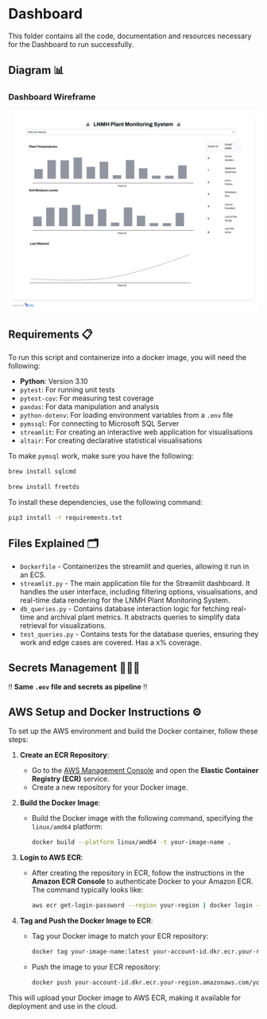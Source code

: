 # Dashboard

This folder contains all the code, documentation and resources necessary for the Dashboard to run successfully.

## Diagram 📊

### Dashboard Wireframe

![Dashboard Wireframe](/images/wireframe.png)

## Requirements 📋

To run this script and containerize into a docker image, you will need the following:

- **Python**: Version 3.10
- `pytest`: For running unit tests
- `pytest-cov`: For measuring test coverage
- `pandas`: For data manipulation and analysis
- `python-dotenv`: For loading environment variables from a `.env` file
- `pymssql`: For connecting to Microsoft SQL Server
- `streamlit`: For creating an interactive web application for visualisations
- `altair`: For creating declarative statistical visualisations

To make `pymsql` work, make sure you have the following:

```zsh
brew install sqlcmd
```
```zsh
brew install freetds
```

To install these dependencies, use the following command:

```zsh
pip3 install -r requirements.txt
```

## Files Explained 🗂️
- `Dockerfile` - Containerizes the streamlit and queries, allowing it run in an ECS.
- `streamlit.py` - The main application file for the Streamlit dashboard. It handles the user interface, including filtering options, visualisations, and real-time data rendering for the LNMH Plant Monitoring System.
- `db_queries.py` - Contains database interaction logic for fetching real-time and archival plant metrics. It abstracts queries to simplify data retrieval for visualizations.
- `test_queries.py` - Contains tests for the database queries, ensuring they work and edge cases are covered. Has a x% coverage. 

## Secrets Management 🕵🏽‍♂️

‼️ **Same `.env` file and secrets as pipeline** ‼️

## AWS Setup and Docker Instructions ⚙️

To set up the AWS environment and build the Docker container, follow these steps:

1. **Create an ECR Repository**:
   - Go to the [AWS Management Console](https://aws.amazon.com/console/) and open the **Elastic Container Registry (ECR)** service.
   - Create a new repository for your Docker image.

2. **Build the Docker Image**:
   - Build the Docker image with the following command, specifying the `linux/amd64` platform:
     ```sh
     docker build --platform linux/amd64 -t your-image-name .
     ```

3. **Login to AWS ECR**:
   - After creating the repository in ECR, follow the instructions in the **Amazon ECR Console** to authenticate Docker to your Amazon ECR. The command typically looks like:
     ```sh
     aws ecr get-login-password --region your-region | docker login --username AWS --password-stdin your-account-id.dkr.ecr.your-region.amazonaws.com
     ```

4. **Tag and Push the Docker Image to ECR**:
   - Tag your Docker image to match your ECR repository:
     ```sh
     docker tag your-image-name:latest your-account-id.dkr.ecr.your-region.amazonaws.com/your-repository-name:latest
     ```
   - Push the image to your ECR repository:
     ```sh
     docker push your-account-id.dkr.ecr.your-region.amazonaws.com/your-repository-name:latest
     ```

This will upload your Docker image to AWS ECR, making it available for deployment and use in the cloud.
